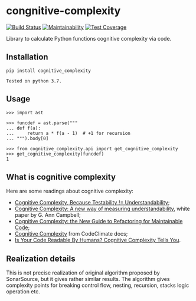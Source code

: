 # congnitive-complexity

[![Build Status](https://travis-ci.org/Melevir/cognitive_complexity.svg?branch=master)](https://travis-ci.org/Melevir/cognitive_complexity)
[![Maintainability](https://api.codeclimate.com/v1/badges/853d47d353e7becc9f09/maintainability)](https://codeclimate.com/github/Melevir/cognitive_complexity/maintainability)
[![Test Coverage](https://api.codeclimate.com/v1/badges/853d47d353e7becc9f09/test_coverage)](https://codeclimate.com/github/Melevir/cognitive_complexity/test_coverage)

Library to calculate Python functions cognitive complexity via code.


## Installation

    pip install cognitive_complexity

    Tested on python 3.7.

## Usage

    >>> import ast
    
    >>> funcdef = ast.parse("""
    ... def f(a):
    ...     return a * f(a - 1)  # +1 for recursion
    ... """).body[0]
    
    >>> from cognitive_complexity.api import get_cognitive_complexity
    >>> get_cognitive_complexity(funcdef)
    1


## What is cognitive complexity

Here are some readings about cognitive complexity:

- [Cognitive Complexity, Because Testability != Understandability](https://blog.sonarsource.com/cognitive-complexity-because-testability-understandability);
- [Cognitive Complexity: A new way of measuring understandability](https://www.sonarsource.com/docs/CognitiveComplexity.pdf), white paper by G. Ann Campbell;
- [Cognitive Complexity: the New Guide to Refactoring for Maintainable Code](https://www.youtube.com/watch?v=5C6AGTlKSjY);
- [Cognitive Complexity](https://docs.codeclimate.com/docs/cognitive-complexity) from CodeClimate docs;
- [Is Your Code Readable By Humans? Cognitive Complexity Tells You](https://www.tomasvotruba.cz/blog/2018/05/21/is-your-code-readable-by-humans-cognitive-complexity-tells-you/).


## Realization details

This is not precise realization of original algorithm proposed by SonarSource,
but it gives rather similar results.
The algorithm gives complexity points for breaking control flow, nesting,
recursion, stacks logic operation etc.

